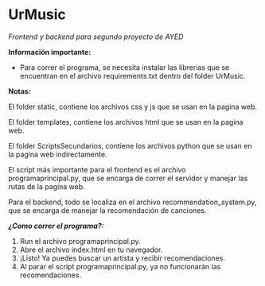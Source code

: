# UrMusic
*Frontend y backend para segundo proyecto de AYED*

**Información importante:**
- Para correr el programa, se necesita instalar las librerias que se encuentran en el archivo requirements.txt dentro del folder UrMusic. 

**Notas:**

El folder static, contiene los archivos css y js que se usan en la pagina web.

El folder templates, contiene los archivos html que se usan en la pagina web.

El folder ScriptsSecundarios, contiene los archivos python que se usan en la pagina web indirectamente.

El script más importante para el frontend es el archivo programaprincipal.py, que se encarga de correr el servidor y manejar las rutas de la pagina web.

Para el backend, todo se localiza en el archivo recommendation_system.py, que se encarga de manejar la recomendación de canciones.

***¿Como correr el programa?:***

1. Run el archivo programaprincipal.py. 
2. Abre el archivo index.html en tu navegador.
3. ¡Listo! Ya puedes buscar un artista y recibir recomendaciones.
4. Al parar el script programaprincipal.py, ya no funcionarán las recomendaciones. 

